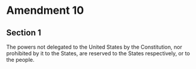 # Amendment 10

## Section 1

The powers not delegated to the United States by the Constitution, nor prohibited by it to the States, are reserved to the States respectively, or to the people.

